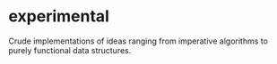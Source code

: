 # experimental
Crude implementations of ideas ranging from imperative algorithms to purely functional data structures.
